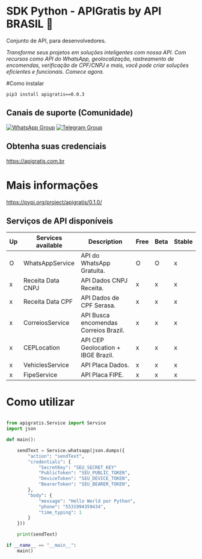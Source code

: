 # SDK Python - APIGratis by API BRASIL 🚀

Conjunto de API, para desenvolvedores.

_Transforme seus projetos em soluções inteligentes com nossa API. Com recursos como API do WhatsApp, geolocalização, rastreamento de encomendas, verificação de CPF/CNPJ e mais, você pode criar soluções eficientes e funcionais. Comece agora._

#Como instalar

```pip3 install apigratis==0.0.3```
## Canais de suporte (Comunidade)
[![WhatsApp Group](https://img.shields.io/badge/WhatsApp-Group-25D366?logo=whatsapp)](https://chat.whatsapp.com/KsxrUGIPWvUBYAjI1ogaGs)
[![Telegram Group](https://img.shields.io/badge/Telegram-Group-32AFED?logo=telegram)](https://t.me/apigratisoficial)

## Obtenha suas credenciais
https://apigratis.com.br

# Mais informações

https://pypi.org/project/apigratis/0.1.0/

## Serviços de API disponíveis

| Up  | Services available            | Description       | Free    | Beta        | Stable   |
------|-------------------------------|-------------------|---------| ------------------------- | ------------------------- |
| O | WhatsAppService                | API do WhatsApp Gratuita.               |   O   | O                   | x                   |
| x | Receita Data CNPJ              | API Dados CNPJ Receita.                 |   x   | x                   | x                   |
| x | Receita Data CPF               | API Dados de CPF Serasa.                |   x   | x                   | x                   |
| x | CorreiosService                | API Busca encomendas Correios Brazil.   |   x   | x                   | x                   |
| x | CEPLocation                    | API CEP Geolocation + IBGE Brazil.      |   x   | x                   | x                   |
| x | VehiclesService                | API Placa Dados.                        |   x   | x                   | x                   |
| x | FipeService                    | API Placa FIPE.                         |   x   | x                   | x                   |

# Como utilizar

```python

from apigratis.Service import Service
import json

def main():

    sendText = Service.whatsapp(json.dumps({
        "action": "sendText",
        "credentials": {
            "SecretKey": "SEU_SECRET_KEY"
            "PublicToken": "SEU_PUBLIC_TOKEN",
            "DeviceToken": "SEU_DEVICE_TOKEN",
            "BearerToken": "SEU_BEARER_TOKEN",
        },
        "body": {
            "message": "Hello World por Python",
            "phone": "5531994359434",
            "time_typing": 1
        }
    }))

    print(sendText)

if __name__ == "__main__":
    main()
```